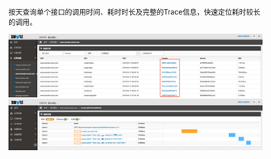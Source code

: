 按天查询单个接口的调用时间、耗时时长及完整的Trace信息，快速定位耗时较长的调用。

![](images/screenshot_1565064552008.png)
![](images/screenshot_1565064557548.png)